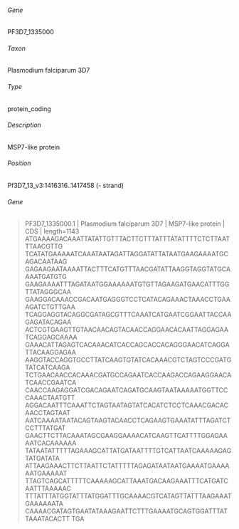 ###### Gene
PF3D7_1335000
###### Taxon
Plasmodium falciparum 3D7
###### Type
protein_coding
###### Description
MSP7-like protein
###### Position
Pf3D7_13_v3:1416316..1417458 (- strand)

###### Gene
>PF3D7_1335000.1  | Plasmodium falciparum 3D7 | MSP7-like protein | CDS | length=1143
ATGAAAAGACAAATTATATTGTTTACTTCTTTATTTATATTTTCTCTTAATTTAACGTTG
TCATATGAAAAATCAAATAATAGATTAGGATATTATAATGAAGAAAATGCAGACAATAAG
GAGAAGAATAAAATTACTTTCATGTTTAACGATATTAAGGTAGGTATGCAAAATGATGTG
GAAGAAAATTTAGATAATGGAAAAAATGTGTTAGAAGATGAACATTTGGTTATAGGGCAA
GAAGGACAAACCGACAATGAGGGTCCTCATACAGAAACTAAACCTGAAAGATCTGTTGAA
TCAGGAGGTACAGGCGATAGCGTTTCAAATCATGAATCGGAATTACCAAGAGATACAGAA
ACTCGTGAAGTTGTAACAACAGTACAACCAGGAACACAATTAGGAGAATCAGGAGCAAAA
GAAACATTAGAGTCACAAACATCACCAGCACCACAGGGAACATCAGGATTACAAGGAGAA
AAGGTACCAGGTGCCTTATCAAGTGTATCACAAACGTCTAGTCCCGATGTATCATCAAGA
TCTGAACAACCACAAACGATGCCAGAATCACCAAGACCAGAAGGAACATCAACCGAATCA
CAACCAAGAGGATCGACAGAATCAGATGCAAGTAATAAAAATGGTTCCCAAACTAATGTT
AGGACAATTTCAAATTCTAGTAATAGTATCACATCTCCTCAAACGACACAACCTAGTAAT
AATCAAAATAATACAGTAAGTACAACCTCAGAAGTGAAATATTTAGATCTCCTTTATGAT
GAACTTCTTACAAATAGCGAAGGAAAACATCAAGTTCATTTTGGAGAAAATCACAAAAAA
TATAATATTTTTAGAAAGCATTATGATAATTTTGTCATTAATCAAAAAGAGTATGATATA
ATTAAGAAACTTCTTAATTCTATTTTTAGAGATAATAATGAAAATGAAAAAATGAAAAAT
TTAGTCAGCATTTTTCAAAAAGCATTAAATGACAAGAAATTTCATGATCAATTTAAAAAC
TTTATTTATGGTATTTATGGATTTGCAAAACGTCATAGTTATTTAAGAAATGAAAAAATA
CAAAACGATAGTGAATATAAAGAATTCTTTGAAAATGCAGTGGATTTATTAAATACACTT
TGA
